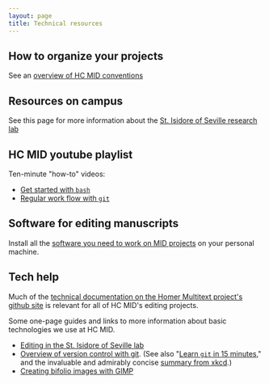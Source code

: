 ```yaml
---
layout: page
title: Technical resources
---
```



## How to organize your projects

See an [overview of HC MID conventions](organize-your-repo)


## Resources on campus ##


See this page for more information about the [St. Isidore of Seville research lab](isidore)


## HC MID youtube playlist

Ten-minute "how-to" videos:

- [Get started with `bash`](https://www.youtube.com/watch?v=lSfNQIeb0uo&feature=youtu.be)
- [Regular work flow with `git`](https://www.youtube.com/watch?v=RQXE8E0U9a8&feature=youtu.be)

## Software for editing manuscripts

Install all the [software you need to work on MID projects](software) on your personal machine.

## Tech help ##

Much of the [technical documentation on the Homer Multitext project's github site][hmtdoc] is relevant for all of HC MID's editing projects.

[hmtdoc]: http://homermultitext.github.io/hmt-docs/


Some one-page guides and links to more information about basic technologies we use at HC MID.



- [Editing in the St. Isidore of Seville lab](editing-in-lab)
- [Overview of version control with git](git-intro).  (See also "[Learn `git` in 15 minutes](http://try.github.io/levels/1/challenges/1)," and the invaluable and admirably concise [summary from xkcd](http://xkcd.com/1597/).)
- [Creating bifolio images with GIMP](gimp-bifolio)
